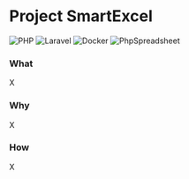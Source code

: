 # Project SmartExcel
![PHP](https://img.shields.io/badge/PHP-777BB4?logo=php&logoColor=white) ![Laravel](https://img.shields.io/badge/Laravel-FF2D20?logo=laravel&logoColor=white) ![Docker](https://img.shields.io/badge/Docker-2496ED?logo=docker&logoColor=white) ![PhpSpreadsheet](https://img.shields.io/badge/PhpSpreadsheet-00AEEF?logo=php&logoColor=white)

### What
X

### Why
X

### How
X
